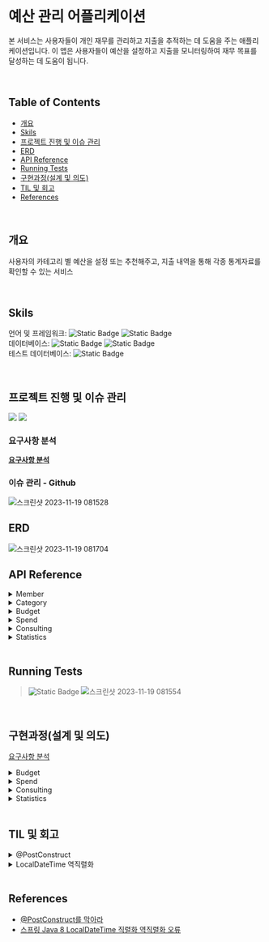 # 예산 관리 어플리케이션

본 서비스는 사용자들이 개인 재무를 관리하고 지출을 추적하는 데 도움을 주는 애플리케이션입니다. 이 앱은 사용자들이 예산을 설정하고 지출을 모니터링하여 재무 목표를 달성하는 데 도움이 됩니다.

<br/>

## Table of Contents

- [개요](#개요)
- [Skils](#skils)
- [프로젝트 진행 및 이슈 관리](#프로젝트-진행-및-이슈-관리)
- [ERD](#erd)
- [API Reference](#api-reference)
- [Running Tests](#running-tests)
- [구현과정(설계 및 의도)](#구현과정(설계-및-의도))
- [TIL 및 회고](#til-및-회고)
- [References](#references)

<br/>

## 개요

사용자의 카테고리 별 예산을 설정 또는 추천해주고, 지출 내역을 통해 각종 통계자료를 확인할 수 있는 서비스

<br/>

## Skils

언어 및
프레임워크: ![Static Badge](https://img.shields.io/badge/JAVA-17-blue) ![Static Badge](https://img.shields.io/badge/SpringBoot-3.1.5-green)<br/>
데이터베이스: ![Static Badge](https://img.shields.io/badge/MySQL--red) ![Static Badge](https://img.shields.io/badge/Redis--red)<br/>
테스트 데이터베이스: ![Static Badge](https://img.shields.io/badge/H2--red)

<br/>

## 프로젝트 진행 및 이슈 관리

<img src="https://img.shields.io/badge/Notion-%23000000.svg?style=for-the-badge&logo=notion&logoColor=white">
<img src="https://img.shields.io/badge/Github-181717?style=for-the-badge&logo=Github&logoColor=white">
<br/>

### 요구사항 분석

[**요구사항 분석**](https://wonwonjung.notion.site/18b5d24fb06f4577acdc23aeb483031b?pvs=4)

### 이슈 관리 - Github

![스크린샷 2023-11-19 081528](https://github.com/shinmin9812/Budget-Management/assets/83534757/ede4b67d-cfff-4216-8759-bc566215bc3c)

## ERD

![스크린샷 2023-11-19 081704](https://github.com/shinmin9812/Budget-Management/assets/83534757/a4e5d946-aa7f-42b5-923a-09e8e17f7c9d)

## API Reference

<details>
<summary>Member</summary>

#### 회원가입

POST /members

| 바디       | 타입     | 설명   |
|:---------|:-------|:-----|
| account  | string | 계정   |
| password | string | 비밀번호 |

#### Response

    HTTP/1.1 200
    Content-Type: application/json
    
    OK

#### 로그인

POST /members/login

| 바디       | 타입     | 설명   |
|:---------|:-------|:-----|
| account  | string | 계정   |
| password | string | 비밀번호 |

#### Response

    HTTP/1.1 200
    Content-Type: application/json

    {
        "accessToken": "12412fd12fdksr.142fdadafs.rea2r23r23f"
    }

</details>

<details>
<summary>Category</summary>

#### 카테고리 목록 조회

GET /categories

#### Response

```http
    HTTP/1.1 200
    Content-Type: application/json

    [
      {
        "id": 1,
        "name": "식품"
      },
      {
        "id": 2,
        "name": "금융"
      },...
    ]
```

</details>

<details>
<summary>Budget</summary>

#### 예산 설정

PUT /budgets

| 바디         | 타입   | 설명       |
|:-----------|:-----|:---------|
| categoryId | Long | 카테고리 아이디 |
| budget     | int  | 예산       |

#### Response

```http
    HTTP/1.1 200
    Content-Type: application/json

    {
      "id": 5,
      "category": "쇼핑",
      "member": "test",
      "budget": 50000
    }
```

#### 예산 설계(추천)

GET /budgets/recommend

| 쿼리 파라미터 | 타입  | 설명    |
|:--------|:----|:------|
| money   | int | 예산 총액 |

#### Response

```http
    HTTP/1.1 200
    Content-Type: application/json

    {
      "총액": 100000.0,
      "식품": 24500.0,
      "금융": 15000.0,
      ...,
      "잔액": 500.0
    }
```

</details>

<details>
<summary>Spend</summary>

#### 지출 내역 생성

POST /spends

| 바디         | 타입            | 설명       |
|:-----------|:--------------|:---------|
| categoryId | Long          | 카테고리 아이디 |
| amount     | int           | 지출 금액    |
| memo       | String        | 지출 메모    |
| date       | LocalDateTime | 지출 일자    |

#### Response

```http
    HTTP/1.1 200
    Content-Type: application/json

    {
      "member": "test1",
      "category": "금융",
      "amount": 50000,
      "memo": "출금",
      "date": "2023-11-15T00:00:00",
      "isExcluded": true
    }
```

#### 지출 내역 수정

PATCH /spends/{spendId}

| 바디         | 타입            | 설명       |
|:-----------|:--------------|:---------|
| categoryId | Long          | 카테고리 아이디 |
| amount     | int           | 지출 금액    |
| memo       | String        | 지출 메모    |
| date       | LocalDateTime | 지출 일자    |
| isExcluded | Boolean       | 합계 제외 여부 |

#### Response

```http
    HTTP/1.1 200
    Content-Type: application/json

    {
      "member": "test",
      "category": "금융",
      "amount": 50000,
      "memo": "출금",
      "date": "2023-11-16T00:00:00",
      "isExcluded": true
    }
```

#### 지출 내역 상세 조회

GET /spends/spend/{spendId}

#### Response

```http
    HTTP/1.1 200
    Content-Type: application/json

    {
      "member": "test",
      "category": "금융",
      "amount": 50000,
      "memo": "출금",
      "date": "2023-11-16T00:00:00",
      "isExcluded": true
    }
```

#### 지출 내역 목록 조회

GET /spends

| 쿼리 파라미터    | 타입            | 설명       |
|:-----------|:--------------|:---------|
| startDate  | LocalDateTime | 시작 일자    |
| endDate    | LocalDateTime | 종료 일자    |
| categoryId | Long          | 카테고리 아이디 |
| min        | Integer       | 최소 지출 금액 |
| max        | Integer       | 최대 지출 금액 |

#### Request

```javascript
spends ? startDate = 2023 - 11 - 14T00
:
00
:
00 & endDate = 2023 - 12 - 17
T00:00
:
00 & categoryId = 2 & min = 0 & max = 15000
```

#### Response

```http
    HTTP/1.1 200
    Content-Type: application/json

    {
      "spendList": [
          {
            "member": "test",
            "category": "교통",
            "amount": 1500,
            "memo": "버스",
            "date": "2023-11-19T00:00:00",
            "isExcluded": true
          }
      ],
      "categoryTotal": {
          "교통": 1500.0
      },
      "allSpendsTotal": 1500.0
    }
```

#### 지출 내역 삭제

DELETE /spends/{spendId}

#### Response

```http
    HTTP/1.1 200
    Content-Type: application/json

    OK
```

#### 합계 제외 지출 금액

GET /spends/total

#### Response

```http
    HTTP/1.1 200
    Content-Type: application/json

    439450.0
```

</details>

<details>
<summary>Consulting</summary>

#### 오늘의 지출 추천

GET /consults/today-recommend

#### Response

```http
    HTTP/1.1 200
    Content-Type: application/json

    {
      "availableTodaySpend": 153900.0,
      "categoryTodaySpend": {
        "교통": 5200.0,
        "식품": 35000.0,
        "생활": 50000.0,
        "의료/건강": 9000.0,
        "금융": 26800.0,
        "여가": 15000.0,
        "쇼핑": 5000.0,
        "주거/통신": 8000.0
      },
      "sentence": "절약하면서 잘 쓰고 있어요! 좋아요!"
    }
```

#### 오늘의 지출 정보

GET /consults/today-spend

#### Response

```http
    HTTP/1.1 200
    Content-Type: application/json

    {
      "todaySpendByCategory": {},
      "todayAllSpends": 0.0,
      "riskPercentageByCategory": {
        "교통": 0.0,
        "식품": 0.0,
        "생활": 0.0,
        "의료/건강": 0.0,
        "금융": 0.0,
        "여가": 0.0,
        "쇼핑": 0.0,
        "주거/통신": 0.0
      }
    }
```

</details>

<details>
<summary>Statistics</summary>

#### 월별 통계

GET /statistics/monthly

#### Response

```http
    HTTP/1.1 200
    Content-Type: application/json

    {
      "availableTodaySpend": 153900.0,
      "categoryTodaySpend": {
        "교통": 5200.0,
        "식품": 35000.0,
        "생활": 50000.0,
        "의료/건강": 9000.0,
        "금융": 26800.0,
        "여가": 15000.0,
        "쇼핑": 5000.0,
        "주거/통신": 8000.0
      },
      "sentence": "절약하면서 잘 쓰고 있어요! 좋아요!"
    }
```

#### 오늘의 지출 정보

GET /consults/today-spend

#### Response

```http
    HTTP/1.1 200
    Content-Type: application/json

    {
      "todaySpendByCategory": {
          "교통": 1300.0,
          "식품": 20000.0,
          "금융": 15000.0,
          "쇼핑": 5000.0
       },
      "todayAllSpends": 41300.0,
      "riskPercentageByCategory": {
        "교통": 1300.0,
        "식품": 20000.0,
        "생활": 0.0,
        "의료/건강": 0.0,
        "금융": 15000.0,
        "여가": 0.0,
        "쇼핑": 5000.0,
        "주거/통신": 0.0
      }
    }
```

</details>

<br/>

## Running Tests

> ![Static Badge](https://img.shields.io/badge/Test_Passed-27/27-green)
![스크린샷 2023-11-19 081554](https://github.com/shinmin9812/Budget-Management/assets/83534757/7a3b661f-78cd-4ccb-a7fc-f8734fd7deb1)

<br/>

## 구현과정(설계 및 의도)

[요구사항 분석](https://wonwonjung.notion.site/18b5d24fb06f4577acdc23aeb483031b?pvs=4)

<details>
<summary>Budget</summary>

- 예산 설정 - 예산을 설정한 데이터가 있다면 수정, 그렇지 않다면 새로운 예산 데이터를 저장함.
- 예산 설계(추천) - 모든 멤버들의 카테고리 별 예산 비율을 구하고 사용자가 원하는 총 금액에 비율을 곱해서 카테고리 별로 예산을 설계함.

</details>

<details>
<summary>Spend</summary>

- 지출 내역 목록 조회 - 검색 시작일자와 종료일자를 제외한 특정 카테고리, 최소 금액, 최대 금액 값 존재에 따라 총 4가지 쿼리문으로 구분
    - 합계는 합계 제외 처리한 지출 내역을 제외한 나머지 내역의 합계로 설정

</details>

<details>
<summary>Consulting</summary>

- 오늘의 지출 추천
    - 사용자가 설정한 예산 목록을 참조하여 사용자의 총 예산을 구하고 어제까지 사용한 총액을 구해 사용 가능한 오늘 총액(availableTodaySpend)을 구함.
    - 사용자가 설정한 카테고리 별 예산 목록과 어제까지 사용한 카테고리 별 예산을 구해서 나온 차액을 남은 날짜로 나눠 오늘 사용할 수 있는 카테고리 별 예산(categoryAmount)을 구함.
    - 사용자가 설정한 총 예산을 어제까지 사용한 총 예산으로 나눈 뒤 그 비율에 따라 5단계(VERY_BAD, BAD, NORMAL, GOOD, EXCELLENT)로 나눠 소비 습관을 잘 지치고 있는지 한 줄로
      표현함.

- 오늘의 지출 정보
    - 오늘 사용한 지출 내역을 조회해 사용한 총액(allSpendTotal), 카테고리 별 지출 내역(categoryTotal)을 구함.
    - 사용자가 설정한 카테고리 별 예산을 조회해 하루의 예산을 구하고 오늘 사용한 카테고리 별 지출 내역과 비교해 위험도를 구함.

</details>

<details>
<summary>Statistics</summary>

- 월별 통계
    - 오늘을 기준으로 2달 ~ 1달 사이의 지출과 1달 ~ 오늘 사이의 지출을 비교해 총액과 카테고리 별 지출 비율을 구함.
- 일자 통계
    - 오늘 요일과 지난 주의 요일의 지출을 비교해 지출 비율을 구함.

</details>

<br/>

## TIL 및 회고

<details>
<summary>@PostConstruct</summary>

- 통계 API 구현을 위해 통계 자료를 더미 데이터로 구현해 서버를 실행할 때마다 더미 데이터가 생성되도록 @PostConstruct 어노테이션을 사용해서 구현
- 그러나 테스트 코드 실행 시, ApplicationContext가 발생하면서 테스트를 진행할 수 없었음. <br>

&rarr; **@Profile** 어노테이션을 설정해 특정 프로필을 활성화할때만 더미 데이터를 생성하도록 변경함.

</details>

<details>
<summary>LocalDateTime 역직렬화</summary>

- 지출 구현 중 LocalDateTime으로 저장한 date를 DB에서 불러올 때 `Java 8 date/time type java.time.LocalDateTime not supported by default` 오류가 발생함.
- LocalDateTime 타입을 역직렬화를 하지 못해서 발생한 오류 <br>

&rarr; `implementation 'com.fasterxml.jackson.datatype:jackson-datatype-jsr310'`를 gradle에 추가, DTO 파일의 date 위에 `@JsonSerialize(using = LocalDateTimeSerializer.class)
    @JsonDeserialize(using = LocalDateTimeDeserializer.class)`어노테이션을 추가함.

</details>

<br/>

## References

- [@PostConstruct를 막아라](https://hyewoncc.github.io/post-construct-profile/)
- [스프링 Java 8 LocalDateTime 직렬화 역직렬화 오류](https://velog.io/@sago_mungcci/%EC%8A%A4%ED%94%84%EB%A7%81-Java-8-LocalDateTime-%EC%A7%81%EB%A0%AC%ED%99%94-%EC%97%AD%EC%A7%81%EB%A0%AC%ED%99%94-%EC%98%A4%EB%A5%98)


